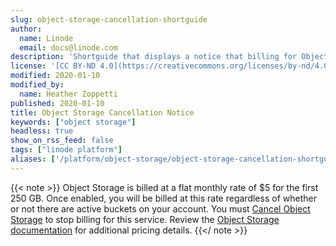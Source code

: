 ```yaml
---
slug: object-storage-cancellation-shortguide
author:
  name: Linode
  email: docs@linode.com
description: 'Shortguide that displays a notice that billing for Object Storage continues until the service is cancelled even if there are no active buckets on the account.'
license: '[CC BY-ND 4.0](https://creativecommons.org/licenses/by-nd/4.0)'
modified: 2020-01-10
modified_by:
  name: Heather Zoppetti
published: 2020-01-10
title: Object Storage Cancellation Notice
keywords: ["object storage"]
headless: true
show_on_rss_feed: false
tags: ["linode platform"]
aliases: ['/platform/object-storage/object-storage-cancellation-shortguide/']
---
```


{{< note >}}
Object Storage is billed at a flat monthly rate of $5 for the first 250 GB. Once enabled, you will be billed at this rate regardless of whether or not there are active buckets on your account. You must [Cancel Object Storage](/docs/products/storage/object-storage/guides/cancel/) to stop billing for this service. Review the [Object Storage documentation](/docs/products/storage/object-storage/) for additional pricing details.
{{</ note >}}